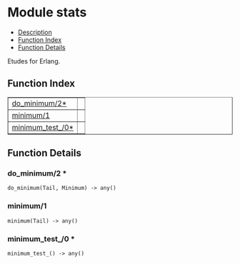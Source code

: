 

# Module stats #
* [Description](#description)
* [Function Index](#index)
* [Function Details](#functions)

Etudes for Erlang.

<a name="index"></a>

## Function Index ##


<table width="100%" border="1" cellspacing="0" cellpadding="2" summary="function index"><tr><td valign="top"><a href="#do_minimum-2">do_minimum/2*</a></td><td></td></tr><tr><td valign="top"><a href="#minimum-1">minimum/1</a></td><td></td></tr><tr><td valign="top"><a href="#minimum_test_-0">minimum_test_/0*</a></td><td></td></tr></table>


<a name="functions"></a>

## Function Details ##

<a name="do_minimum-2"></a>

### do_minimum/2 * ###

`do_minimum(Tail, Minimum) -> any()`

<a name="minimum-1"></a>

### minimum/1 ###

`minimum(Tail) -> any()`

<a name="minimum_test_-0"></a>

### minimum_test_/0 * ###

`minimum_test_() -> any()`

